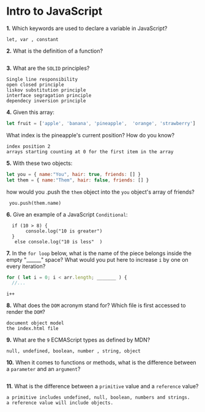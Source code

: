 # Intro to JavaScript

**1.** Which keywords are used to declare a variable in JavaScript?
<!-- enter you answer in the space below -->
```
let, var , constant
```
**2.** What is the definition of a function?
<!-- enter you answer in the space below -->
```It is a task or a set of a instructions for javascript to do

```
**3.** What are the `SOLID` principles?
<!-- enter you answer in the space below -->
```
Single line responsibility
open closed principle
liskov substitution principle
interface segragation principle
dependecy inversion principle
```
**4.** Given this array: 
```js
let fruit = ['apple', 'banana', 'pineapple',  'orange', 'strawberry']
``` 
What index is the pineapple's current position? How do you know?
<!-- enter you answer in the space below -->
```
index position 2
arrays starting counting at 0 for the first item in the array

```
**5.** With these two objects: 
```js
let you = { name:"You", hair: true, friends: [] }
let them = { name:"Them", hair: false, friends: [] }
```
how would you .push the `them` object into the `you` object's array of friends?
<!-- enter you answer in the space below -->
```
 you.push(them.name)
```

**6.** Give an example of a JavaScript `Conditional`:
<!-- enter you answer in the space below -->
```
  if (10 > 8) {
       console.log("10 is greater")
  }
   else console.log("10 is less"  )

```
**7.** In the `for loop` below, what is the name of the piece belongs inside the empty "______" space? What would you put here to increase `i` by one on every iteration?
```js
for ( let i = 0; i < arr.length; _______ ) {
  //...
```
<!-- enter you answer in the space below -->
```It would be the increment or modifier you want the loop to do on each loop
i++

```
**8.** What does the `DOM` acronym stand for? Which file is first accessed to render the `DOM`?
<!-- enter you answer in the space below -->
```
document object model
the index.html file

```

**9.** What are the `9` ECMAScript types as defined by MDN?
<!-- enter you answer in the space below -->
```
null, undefined, boolean, number , string, object
```
**10.** When it comes to functions or methods, what is the difference between a `parameter` and an `argument`?
<!-- enter you answer in the space below -->
```a parameter is set into a function when you're creating it function apple("x") so x would be the paramter. The argument is then passed into the paramter "x = 5" so 5 would be the value of the parameter from the argument.

```
**11.** What is the difference between a `primitive` value and a `reference` value?
<!-- enter you answer in the space below -->
```
a primitive includes undefined, null, boolean, numbers and strings.
a reference value will include objects.
```
